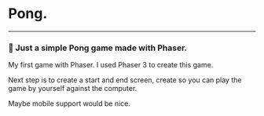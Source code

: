 # Pong.

---

### :robot: Just a simple Pong game made with Phaser.

My first game with Phaser. I used Phaser 3 to create this game.

Next step is to create a start and end screen, create so you can play the game by yourself against the computer.

Maybe mobile support would be nice.
